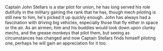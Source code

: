 Captain John Stellars is a star pilot for union, he has long served his role dutifully in the military gaining the rank that he has, though mech piloting is still new to him, he's picked it up quickly enough. John has always had a fascination with driving big vehicles, especially those that fly either in space or the air. As an airmen, him and his buddies would look down upon clunky mechs, and the grease monkeys that pilot them, but seeing as circumstances has changed and now Captain Stellars finds himself piloting one, perhaps he will gain an appreciation for it too.